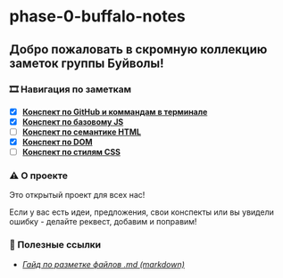 # phase-0-buffalo-notes

## Добро пожаловать в скромную коллекцию заметок группы Буйволы!

### 🎞 Навигация по заметкам

- [x] [**Конспект по GitHub и коммандам в терминале**](notes/terminal.md)
- [x] [**Конспект по базовому JS**](notes/js-base.md)
- [ ] [**Конспект по семантике HTML**](notes/html-semantics.md)
- [x] [**Конспект по DOM**](notes/dom.md)
- [ ] [**Конспект по стилям CSS**](notes/css-styles.md)

### ⚠️ О проекте

Это открытый проект для всех нас!

Eсли у вас есть идеи, предложения, свои конспекты или вы увидели ошибку - делайте реквест, добавим и поправим!

### 📌 Полезные ссылки

- [*Гайд по разметке файлов .md (markdown)*](https://wiki.miem.hse.ru/docs/miem-digital/wiki/markdown)